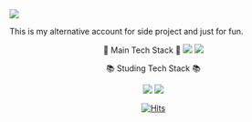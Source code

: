 <!-- Header Banner -->
<img src="https://capsule-render.vercel.app/api?type=waving&color=0:c2e59c,100:64b3f4&height=200&section=header&text=SungJae Nah&fontSize=50&fontAlignY=35" />

This is my alternative account for side project and just for fun.

<center>
<!-- 1. Tech Stack -->
📌 Main Tech Stack 📌 

<!-- Main Platform, OS -->
<img src="https://img.shields.io/badge/ROS-22314E?style=flat&logo=ROS&logoColor=white"/>
<img src="https://img.shields.io/badge/Docker-2496ED?style=flat&logo=Docker&logoColor=white"/>

📚 Studing Tech Stack 📚

<!-- Studing Platform, OS -->
<img src="https://img.shields.io/badge/Gym-0081A5?style=flat&logo=OpenAI Gym&logoColor=white"/>
<img src="https://img.shields.io/badge/Vuejs-4FC08D?style=flat&logo=Vue.js&logoColor=white"/>

<!-- Hit Counter -->
[![Hits](https://hits.seeyoufarm.com/api/count/incr/badge.svg?url=https%3A%2F%2Fgithub.com%2Fsjnah-side2%2Fhitcounter&count_bg=%233DACC8&title_bg=%23555555&icon=&icon_color=%23E7E7E7&title=hits&edge_flat=false)](https://hits.seeyoufarm.com)
</center>

